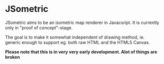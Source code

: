 # JSometric #
JSometric aims to be an isometric map renderer in Javacsript. It is currently
only in "proof of concept"-stage.

The goal is to make it somewhat independent of drawing method, ie. generic
enough to support eg. both raw HTML and the HTML5 Canvas.

**Please note that this is in very very early development. Alot of things are
 broken**

